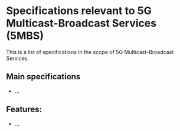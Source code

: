 # Specifications relevant to 5G Multicast-Broadcast Services (5MBS)

This is a list of specifications in the scope of 5G Multicast-Broadcast Services.

## Main specifications
- ...
## Features:
- ...
